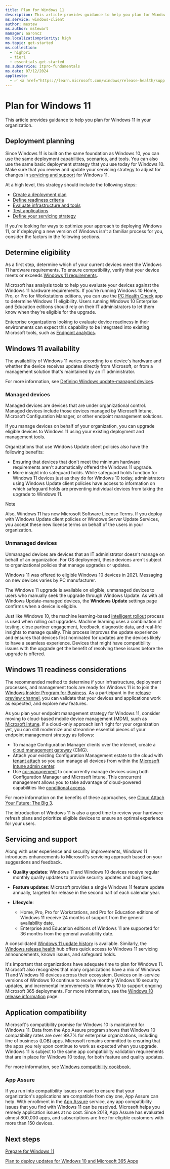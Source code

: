 ```yaml
---
title: Plan for Windows 11
description: This article provides guidance to help you plan for Windows 11 in your organization.
ms.service: windows-client
author: mestew
ms.author: mstewart
manager: aaroncz
ms.localizationpriority: high
ms.topic: get-started
ms.collection:
  - highpri
  - tier1
  - essentials-get-started
ms.subservice: itpro-fundamentals
ms.date: 07/12/2024
appliesto:
  - ✅ <a href="https://learn.microsoft.com/windows/release-health/supported-versions-windows-client" target="_blank">Windows 11</a>
---
```


# Plan for Windows 11

This article provides guidance to help you plan for Windows 11 in your organization.

## Deployment planning

Since Windows 11 is built on the same foundation as Windows 10, you can use the same deployment capabilities, scenarios, and tools. You can also use the same basic deployment strategy that you use today for Windows 10. Make sure that you review and update your servicing strategy to adjust for changes in [servicing and support](#servicing-and-support) for Windows 11.

At a high level, this strategy should include the following steps:

- [Create a deployment plan](/windows/deployment/update/create-deployment-plan)
- [Define readiness criteria](/windows/deployment/update/plan-define-readiness)
- [Evaluate infrastructure and tools](/windows/deployment/update/eval-infra-tools)
- [Test applications](/windows/compatibility/windows-11/testing-guidelines)
- [Define your servicing strategy](/windows/deployment/update/plan-define-strategy)

If you're looking for ways to optimize your approach to deploying Windows 11, or if deploying a new version of Windows isn't a familiar process for you, consider the factors in the following sections.

## Determine eligibility

As a first step, determine which of your current devices meet the Windows 11 hardware requirements. To ensure compatibility, verify that your device meets or exceeds [Windows 11 requirements](windows-11-requirements.md).

Microsoft has analysis tools to help you evaluate your devices against the Windows 11 hardware requirements. If you're running Windows 10 Home, Pro, or Pro for Workstations editions, you can use the [PC Health Check](https://www.microsoft.com/windows/windows-11#pchealthcheck) app to determine Windows 11 eligibility. Users running Windows 10 Enterprise and Education editions should rely on their IT administrators to let them know when they're eligible for the upgrade.

Enterprise organizations looking to evaluate device readiness in their environments can expect this capability to be integrated into existing Microsoft tools, such as [Endpoint analytics](/mem/analytics/).

## Windows 11 availability

The availability of Windows 11 varies according to a device's hardware and whether the device receives updates directly from Microsoft, or from a management solution that's maintained by an IT administrator.

For more information, see [Defining Windows update-managed devices](/windows/deployment/update/update-managed-unmanaged-devices).

### Managed devices

Managed devices are devices that are under organizational control. Managed devices include those devices managed by Microsoft Intune, Microsoft Configuration Manager, or other endpoint management solutions.

If you manage devices on behalf of your organization, you can upgrade eligible devices to Windows 11 using your existing deployment and management tools.

Organizations that use Windows Update client policies also have the following benefits:

- Ensuring that devices that don't meet the minimum hardware requirements aren't automatically offered the Windows 11 upgrade.
- More insight into safeguard holds. While safeguard holds function for Windows 11 devices just as they do for Windows 10 today, administrators using Windows Update client policies have access to information on which safeguard holds are preventing individual devices from taking the upgrade to Windows 11.

> [!NOTE]
> Also, Windows 11 has new Microsoft Software License Terms. If you deploy with Windows Update client policies or Windows Server Update Services, you accept these new license terms on behalf of the users in your organization.

### Unmanaged devices

Unmanaged devices are devices that an IT administrator doesn't manage on behalf of an organization. For OS deployment, these devices aren't subject to organizational policies that manage upgrades or updates.

Windows 11 was offered to eligible Windows 10 devices in 2021. Messaging on new devices varies by PC manufacturer.

The Windows 11 upgrade is available on eligible, unmanaged devices to users who manually seek the upgrade through Windows Update. As with all Windows Update-managed devices, the **Windows Update** settings page confirms when a device is eligible.

Just like Windows 10, the machine learning-based [intelligent rollout](https://techcommunity.microsoft.com/t5/windows-it-pro-blog/using-machine-learning-to-improve-the-windows-10-update/ba-p/877860) process is used when rolling out upgrades. Machine learning uses a combination of testing, close partner engagement, feedback, diagnostic data, and real-life insights to manage quality. This process improves the update experience and ensures that devices first nominated for updates are the devices likely to have a seamless experience. Devices that might have compatibility issues with the upgrade get the benefit of resolving these issues before the upgrade is offered.

## Windows 11 readiness considerations

The recommended method to determine if your infrastructure, deployment processes, and management tools are ready for Windows 11 is to join the [Windows Insider Program for Business](https://insider.windows.com/for-business). As a participant in the [release preview channel](/windows-insider/business/validate-Release-Preview-Channel), you can validate that your devices and applications work as expected, and explore new features.

As you plan your endpoint management strategy for Windows 11, consider moving to cloud-based mobile device management (MDM), such as [Microsoft Intune](/mem/intune/fundamentals/what-is-intune). If a cloud-only approach isn't right for your organization yet, you can still modernize and streamline essential pieces of your endpoint management strategy as follows:

- To manage Configuration Manager clients over the internet, create a [cloud management gateway](/mem/configmgr/core/clients/manage/cmg/overview) (CMG).
- Attach your existing Configuration Management estate to the cloud with [tenant attach](/mem/configmgr/tenant-attach/device-sync-actions) so you can manage all devices from within the [Microsoft Intune admin center](https://go.microsoft.com/fwlink/?linkid=2109431).
- Use [co-management](/mem/configmgr/comanage/overview) to concurrently manage devices using both Configuration Manager and Microsoft Intune. This concurrent management allows you to take advantage of cloud-powered capabilities like [conditional access](/azure/active-directory/conditional-access/overview).

For more information on the benefits of these approaches, see [Cloud Attach Your Future: The Big 3](https://techcommunity.microsoft.com/t5/configuration-manager-blog/cloud-attach-your-future-part-ii-quot-the-big-3-quot/ba-p/1750664).

The introduction of Windows 11 is also a good time to review your hardware refresh plans and prioritize eligible devices to ensure an optimal experience for your users.

## Servicing and support

Along with user experience and security improvements, Windows 11 introduces enhancements to Microsoft's servicing approach based on your suggestions and feedback.

- **Quality updates**: Windows 11 and Windows 10 devices receive regular monthly quality updates to provide security updates and bug fixes.

- **Feature updates**: Microsoft provides a single Windows 11 feature update annually, targeted for release in the second half of each calendar year.

- **Lifecycle**:

  - Home, Pro, Pro for Workstations, and Pro for Education editions of Windows 11 receive 24 months of support from the general availability date.
  - Enterprise and Education editions of Windows 11 are supported for 36 months from the general availability date.

A consolidated [Windows 11 update history](https://support.microsoft.com/topic/59875222-b990-4bd9-932f-91a5954de434) is available. Similarly, the [Windows release health](/windows/release-health/) hub offers quick access to Windows 11 servicing announcements, known issues, and safeguard holds.

It's important that organizations have adequate time to plan for Windows 11. Microsoft also recognizes that many organizations have a mix of Windows 11 and Windows 10 devices across their ecosystem. Devices on in-service versions of Windows 10 continue to receive monthly Windows 10 security updates, and incremental improvements to Windows 10 to support ongoing Microsoft 365 deployments. For more information, see the [Windows 10 release information](/windows/release-health/release-information) page.

## Application compatibility

Microsoft's compatibility promise for Windows 10 is maintained for Windows 11. Data from the App Assure program shows that Windows 10 compatibility rates are over 99.7% for enterprise organizations, including line of business (LOB) apps. Microsoft remains committed to ensuring that the apps you rely upon continue to work as expected when you upgrade. Windows 11 is subject to the same app compatibility validation requirements that are in place for Windows 10 today, for both feature and quality updates.

For more information, see [Windows compatibility cookbook](/windows/compatibility/).

### App Assure

If you run into compatibility issues or want to ensure that your organization's applications are compatible from day one, App Assure can help. With enrollment in the [App Assure](/windows/compatibility/app-assure) service, any app compatibility issues that you find with Windows 11 can be resolved. Microsoft helps you remedy application issues at no cost. Since 2018, App Assure has evaluated almost 800,000 apps, and subscriptions are free for eligible customers with more than 150 devices.

## Next steps

[Prepare for Windows 11](windows-11-prepare.md)

[Plan to deploy updates for Windows 10 and Microsoft 365 Apps](/training/modules/windows-plan/)
